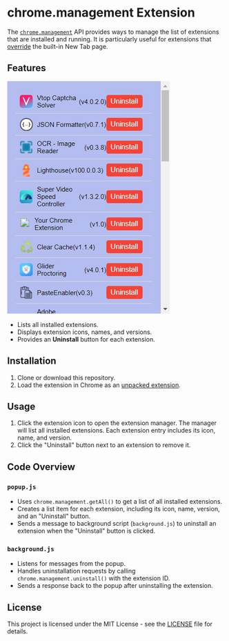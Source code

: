 # chrome.management Extension

The [`chrome.management`](https://developer.chrome.com/docs/extensions/reference/api/management) API provides ways to manage the list of extensions that are installed and running. It is particularly useful for extensions that [override](https://developer.chrome.com/extensions/develop/ui/override-chrome-pages) the built-in New Tab page.

## Features

![Screenshot](images/screenshot.png)

- Lists all installed extensions.
- Displays extension icons, names, and versions.
- Provides an **Uninstall** button for each extension.

## Installation

1. Clone or download this repository.
2. Load the extension in Chrome as an [unpacked extension](https://developer.chrome.com/docs/extensions/mv3/getstarted/development-basics/#load-unpacked).

## Usage

1. Click the extension icon to open the extension manager. The manager will list all installed extensions. Each extension entry includes its icon, name, and version.
4. Click the "Uninstall" button next to an extension to remove it.

## Code Overview

### `popup.js`

- Uses `chrome.management.getAll()` to get a list of all installed extensions.
- Creates a list item for each extension, including its icon, name, version, and an "Uninstall" button.
- Sends a message to background script (`background.js`) to uninstall an extension when the "Uninstall" button is clicked.

### `background.js`

- Listens for messages from the popup.
- Handles uninstallation requests by calling `chrome.management.uninstall()` with the extension ID.
- Sends a response back to the popup after uninstalling the extension.

## License

This project is licensed under the MIT License - see the [LICENSE](LICENSE) file for details.
